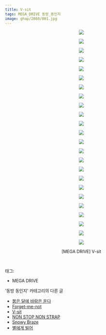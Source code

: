 ```yaml
---
title: V-sit
tags: MEGA_DRIVE 동방_동인지
image: ghap/2860/001.jpg
---
```

<div class="article">
<p style="text-align: center; clear: none; float: none;"><img src="{{ site.nasurl }}/ghap/2860/001.jpg"/></p>
<p style="text-align: center; clear: none; float: none;"><img src="{{ site.nasurl }}/ghap/2860/002.jpg"/></p>
<p style="text-align: center; clear: none; float: none;"><img src="{{ site.nasurl }}/ghap/2860/003.jpg"/></p>
<p style="text-align: center; clear: none; float: none;"><img src="{{ site.nasurl }}/ghap/2860/004.jpg"/></p>
<p style="text-align: center; clear: none; float: none;"><img src="{{ site.nasurl }}/ghap/2860/005.jpg"/></p>
<p style="text-align: center; clear: none; float: none;"><img src="{{ site.nasurl }}/ghap/2860/006.jpg"/></p>
<p style="text-align: center; clear: none; float: none;"><img src="{{ site.nasurl }}/ghap/2860/007.jpg"/></p>
<p style="text-align: center; clear: none; float: none;"><img src="{{ site.nasurl }}/ghap/2860/008.jpg"/></p>
<p style="text-align: center; clear: none; float: none;"><img src="{{ site.nasurl }}/ghap/2860/009.jpg"/></p>
<p style="text-align: center; clear: none; float: none;"><img src="{{ site.nasurl }}/ghap/2860/010.jpg"/></p>
<p style="text-align: center; clear: none; float: none;"><img src="{{ site.nasurl }}/ghap/2860/011.jpg"/></p>
<p style="text-align: center; clear: none; float: none;"><img src="{{ site.nasurl }}/ghap/2860/012.jpg"/></p>
<p style="text-align: center; clear: none; float: none;"><img src="{{ site.nasurl }}/ghap/2860/013.jpg"/></p>
<p style="text-align: center; clear: none; float: none;"><img src="{{ site.nasurl }}/ghap/2860/014.jpg"/></p>
<p style="text-align: center; clear: none; float: none;"><img src="{{ site.nasurl }}/ghap/2860/015.jpg"/></p>
<p style="text-align: center; clear: none; float: none;"><img src="{{ site.nasurl }}/ghap/2860/016.jpg"/></p>
<p style="text-align: center; clear: none; float: none;"><img src="{{ site.nasurl }}/ghap/2860/017.jpg"/></p>
<p style="text-align: center; clear: none; float: none;"><img src="{{ site.nasurl }}/ghap/2860/018.jpg"/></p>
<p style="text-align: center; clear: none; float: none;"><img src="{{ site.nasurl }}/ghap/2860/019.jpg"/></p>
<p style="text-align: center; clear: none; float: none;"><img src="{{ site.nasurl }}/ghap/2860/020.jpg"/></p>
<p style="text-align: center; clear: none; float: none;"><img src="{{ site.nasurl }}/ghap/2860/021.jpg"/></p>
<p style="text-align: center; clear: none; float: none;"><img src="{{ site.nasurl }}/ghap/2860/022.jpg"/></p>
<p style="text-align: center; clear: none; float: none;"><img src="{{ site.nasurl }}/ghap/2860/023.jpg"/></p>
<p style="text-align: center; clear: none; float: none;"><img src="{{ site.nasurl }}/ghap/2860/024.jpg"/></p>
<p style="text-align: center; clear: none; float: none;">[MEGA DRIVE] V-sit</p>
<p><br/></p>
</div><div class="tagTrail">
<p>태그: </p>
<ul>
<li>MEGA DRIVE</li>
</ul>
</div><div class="another">
<p>'동방 동인지' 카테고리의 다른 글</p>
<ul>
<li><a href="/2016-12-09-ghap_2862">붉은 달에 바람은 운다</a></li>
<li><a href="/2016-12-07-ghap_2861">Forget-me-not</a></li>
<li><a href="/2016-12-07-ghap_2860">V-sit</a></li>
<li><a href="/2016-12-07-ghap_2859">NON STOP NON STRAP</a></li>
<li><a href="/2016-12-07-ghap_2857">Snowy Braze</a></li>
<li><a href="/2016-12-07-ghap_2856">별에게 빌어</a></li>
</ul>
</div><div class="cb_module cb_fluid">
<div class="cb_wrt cb_profile">
</div><!-- commentList close -->
</div>